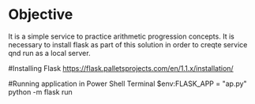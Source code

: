 # Objective
It is a simple service to practice arithmetic progression concepts. It is necessary to install flask as part of this solution in order to creqte service qnd run as a local server.

#Installing Flask
https://flask.palletsprojects.com/en/1.1.x/installation/

#Running application in Power Shell Terminal
$env:FLASK_APP = "ap.py"
python -m flask run
